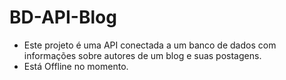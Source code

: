 # BD-API-Blog

* Este projeto é uma API conectada a um banco de dados com informações sobre autores de um blog e suas postagens.
* Está Offline no momento.

